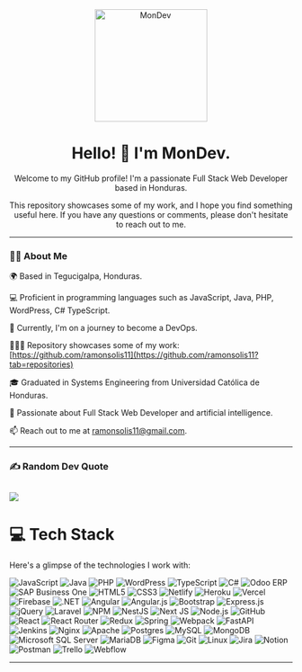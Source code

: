 <div align="center">
    <img src="https://media.giphy.com/media/v1.Y2lkPTc5MGI3NjExZDg4MjcxOTFkMGU3M2U2ZTc5Mzc4ODI4Zjc2YzFiM2Q0NmRmMmFlMSZjdD1n/f3iwJFOVOwuy7K6FFw/giphy.gif" width="200" alt="MonDev">
    <h1>Hello! 👋 I'm MonDev.</h1>
    <p>Welcome to my GitHub profile! I'm a passionate Full Stack Web Developer based in Honduras.</p>
    <p>This repository showcases some of my work, and I hope you find something useful here. If you have any questions or comments, please don't hesitate to reach out to me.</p>
</div>


---

### 👨‍💻 About Me

🌍 Based in Tegucigalpa, Honduras.

💻 Proficient in programming languages such as JavaScript, Java, PHP, WordPress, C# TypeScript.

📖 Currently, I'm on a journey to become a DevOps.

👨🏻‍💻 Repository showcases some of my work: [https://github.com/ramonsolis11](https://github.com/ramonsolis11?tab=repositories)

🎓 Graduated in Systems Engineering from Universidad Católica de Honduras.

🎉 Passionate about Full Stack Web Developer and artificial intelligence.

📫 Reach out to me at ramonsolis11@gmail.com.

---
### ✍️ Random Dev Quote
![](https://quotes-github-readme.vercel.app/api?type=horizontal&theme=radical)
---


# 💻 Tech Stack

Here's a glimpse of the technologies I work with:

![JavaScript](https://img.shields.io/badge/JavaScript-%23323330?style=for-the-badge&logo=javascript&logoColor=%23F7DF1E)
![Java](https://img.shields.io/badge/Java-%23ED8B00?style=for-the-badge&logo=java&logoColor=white)
![PHP](https://img.shields.io/badge/PHP-%23777BB4?style=for-the-badge&logo=php&logoColor=white)
![WordPress](https://img.shields.io/badge/WordPress-%2321759B?style=for-the-badge&logo=wordpress&logoColor=white)
![TypeScript](https://img.shields.io/badge/TypeScript-%23007ACC?style=for-the-badge&logo=typescript&logoColor=white)
![C#](https://img.shields.io/badge/C%23-%23239120?style=for-the-badge&logo=c-sharp&logoColor=white)
![Odoo ERP](https://img.shields.io/badge/Odoo%20ERP-%2343A047?style=for-the-badge&logo=odoo&logoColor=white)
![SAP Business One](https://img.shields.io/badge/SAP_Business_One-%230066CC?style=for-the-badge&logo=sap&logoColor=white)
![HTML5](https://img.shields.io/badge/HTML5-%23E34F26?style=for-the-badge&logo=html5&logoColor=white)
![CSS3](https://img.shields.io/badge/CSS3-%231572B6?style=for-the-badge&logo=css3&logoColor=white)
![Netlify](https://img.shields.io/badge/Netlify-%23000000?style=for-the-badge&logo=netlify&logoColor=#00C7B7)
![Heroku](https://img.shields.io/badge/Heroku-%23430098?style=for-the-badge&logo=heroku&logoColor=white)
![Vercel](https://img.shields.io/badge/Vercel-%23000000?style=for-the-badge&logo=vercel&logoColor=white)
![Firebase](https://img.shields.io/badge/Firebase-%23039BE5?style=for-the-badge&logo=firebase)
![.NET](https://img.shields.io/badge/.NET-5C2D91?style=for-the-badge&logo=.net&logoColor=white)
![Angular](https://img.shields.io/badge/Angular-%23DD0031?style=for-the-badge&logo=angular&logoColor=white)
![Angular.js](https://img.shields.io/badge/Angular.js-%23E23237?style=for-the-badge&logo=angularjs&logoColor=white)
![Bootstrap](https://img.shields.io/badge/Bootstrap-%23563D7C?style=for-the-badge&logo=bootstrap&logoColor=white)
![Express.js](https://img.shields.io/badge/Express.js-%23404d59?style=for-the-badge&logo=express&logoColor=%2361DAFB)
![jQuery](https://img.shields.io/badge/jQuery-%230769AD?style=for-the-badge&logo=jquery&logoColor=white)
![Laravel](https://img.shields.io/badge/Laravel-%23FF2D20?style=for-the-badge&logo=laravel&logoColor=white)
![NPM](https://img.shields.io/badge/NPM-%23000000?style=for-the-badge&logo=npm&logoColor=white)
![NestJS](https://img.shields.io/badge/NestJS-%23E0234E?style=for-the-badge&logo=nestjs&logoColor=white)
![Next JS](https://img.shields.io/badge/Next-black?style=for-the-badge&logo=next.js&logoColor=white)
![Node.js](https://img.shields.io/badge/Node.js-6DA55F?style=for-the-badge&logo=node.js&logoColor=white)
![GitHub](https://img.shields.io/badge/GitHub-%23121011?style=for-the-badge&logo=github&logoColor=white)
![React](https://img.shields.io/badge/React-%2320232a?style=for-the-badge&logo=react&logoColor=%2361DAFB)
![React Router](https://img.shields.io/badge/React_Router-CA4245?style=for-the-badge&logo=react-router&logoColor=white)
![Redux](https://img.shields.io/badge/Redux-%23593d88?style=for-the-badge&logo=redux&logoColor=white)
![Spring](https://img.shields.io/badge/Spring-%236DB33F?style=for-the-badge&logo=spring&logoColor=white)
![Webpack](https://img.shields.io/badge/Webpack-%238DD6F9?style=for-the-badge&logo=webpack&logoColor=black)
![FastAPI](https://img.shields.io/badge/FastAPI-005571?style=for-the-badge&logo=fastapi)
![Jenkins](https://img.shields.io/badge/Jenkins-%232C5263?style=for-the-badge&logo=jenkins&logoColor=white)
![Nginx](https://img.shields.io/badge/Nginx-%23009639?style=for-the-badge&logo=nginx&logoColor=white)
![Apache](https://img.shields.io/badge/Apache-%23D42029?style=for-the-badge&logo=apache&logoColor=white)
![Postgres](https://img.shields.io/badge/PostgreSQL-%23316192?style=for-the-badge&logo=postgresql&logoColor=white)
![MySQL](https://img.shields.io/badge/MySQL-%2300f?style=for-the-badge&logo=mysql&logoColor=white)
![MongoDB](https://img.shields.io/badge/MongoDB-%234ea94b?style=for-the-badge&logo=mongodb&logoColor=white)
![Microsoft SQL Server](https://img.shields.io/badge/Microsoft_SQL_Server-CC2927?style=for-the-badge&logo=microsoft%20sql%20server&logoColor=white)
![MariaDB](https://img.shields.io/badge/MariaDB-003545?style=for-the-badge&logo=mariadb&logoColor=white)
![Figma](https://img.shields.io/badge/Figma-%23F24E1E?style=for-the-badge&logo=figma&logoColor=white)
![Git](https://img.shields.io/badge/Git-fc6d26?style=for-the-badge&logo=git&logoColor=white)
![Linux](https://img.shields.io/badge/Linux-FCC624?style=for-the-badge&logo=linux&logoColor=black)
![Jira](https://img.shields.io/badge/Jira-%230A0FFF?style=for-the-badge&logo=jira&logoColor=white)
![Notion](https://img.shields.io/badge/Notion-%23000000?style=for-the-badge&logo=notion&logoColor=white)
![Postman](https://img.shields.io/badge/Postman-FF6C37?style=for-the-badge&logo=postman&logoColor=white)
![Trello](https://img.shields.io/badge/Trello-%23026AA7?style=for-the-badge&logo=Trello&logoColor=white)
![Webflow](https://img.shields.io/badge/Webflow-4353FF?style=for-the-badge&logo=webflow&logoColor=white)


---


<!--
**ramonsolis11/RamonSolis11** is a ✨ _special_ ✨ repository because its `README.md` (this file) appears on your GitHub profile.

Here are some ideas to get you started:

- 🔭 I’m currently working on ...
- 🌱 I’m currently learning ...
- 👯 I’m looking to collaborate on ...
- 🤔 I’m looking for help with ...
- 💬 Ask me about ...
- 📫 How to reach me: ...
- 😄 Pronouns: ...
- ⚡ Fun fact: ...
-->
